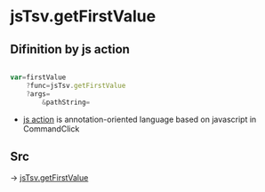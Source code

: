 # jsTsv.getFirstValue

## Difinition by js action

```js.js

var=firstValue
	?func=jsTsv.getFirstValue
	?args=
		&pathString=
```

- [js action]() is annotation-oriented language based on javascript in CommandClick

## Src

-> [jsTsv.getFirstValue](https://github.com/puutaro/CommandClick/blob/master/app/src/main/java/com/puutaro/commandclick/fragment_lib/terminal_fragment/js_interface/tsv/JsTsv.kt#L14)


